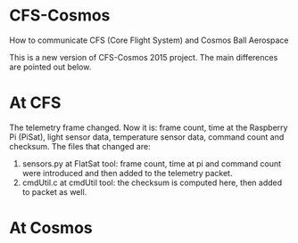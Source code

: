 # CFS-Cosmos
How to communicate CFS (Core Flight System) and Cosmos Ball Aerospace

This is a new version of CFS-Cosmos 2015 project. The main differences are pointed out below.

# At CFS
The telemetry frame changed. Now it is: frame count, time at the Raspberry Pi (PiSat), light sensor data, temperature sensor data, command count and checksum.
The files that changed are:
1. sensors.py at FlatSat tool: frame count, time at pi and command count were introduced and then added to the telemetry packet.
2. cmdUtil.c at cmdUtil tool: the checksum is computed here, then added to packet as well.

# At Cosmos
